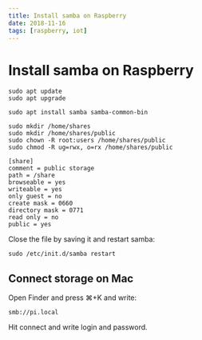 ```yaml
---
title: Install samba on Raspberry
date: 2018-11-16
tags: [raspberry, iot]
---
```


# Install samba on Raspberry

```
sudo apt update 
sudo apt upgrade
```

```
sudo apt install samba samba-common-bin
```

```
sudo mkdir /home/shares 
sudo mkdir /home/shares/public 
sudo chown -R root:users /home/shares/public 
sudo chmod -R ug=rwx, o=rx /home/shares/public
```




```text
[share]
comment = public storage 
path = /share
browseable = yes
writeable = yes
only guest = no
create mask = 0660 
directory mask = 0771
read only = no
public = yes
```

Close the file by saving it and restart samba:

```
sudo /etc/init.d/samba restart
```

## Connect storage on Mac

Open Finder and press ⌘+K and write:

```
smb://pi.local
```

Hit connect and write login and password.